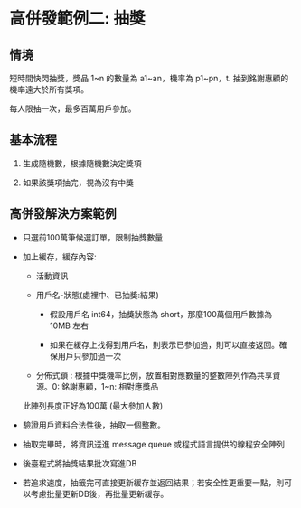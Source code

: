 # 高併發範例二: 抽獎

## 情境

短時間快閃抽獎，獎品 1~n 的數量為 a1~an，機率為 p1~pn，t. 抽到銘謝惠顧的機率遠大於所有獎項。

每人限抽一次，最多百萬用戶參加。

## 基本流程

1. 生成隨機數，根據隨機數決定獎項

2. 如果該獎項抽完，視為沒有中獎

## 高併發解決方案範例

+ 只選前100萬筆候選訂單，限制抽獎數量

+ 加上緩存，緩存內容:

    + 活動資訊

    + 用戶名-狀態(處裡中、已抽獎:結果)

        + 假設用戶名 int64，抽獎狀態為 short，那麼100萬個用戶數據為 10MB 左右

        + 如果在緩存上找得到用戶名，則表示已參加過，則可以直接返回。確保用戶只參加過一次

    + 分佈式鎖 : 根據中獎機率比例，放置相對應數量的整數陣列作為共享資源。0: 銘謝惠顧，1~n: 相對應獎品

    此陣列長度正好為100萬 (最大參加人數)

+ 驗證用戶資料合法性後，抽取一個整數。

+ 抽取完畢時，將資訊送進 message queue 或程式語言提供的線程安全陣列

+ 後臺程式將抽獎結果批次寫進DB

+ 若追求速度，抽籤完可直接更新緩存並返回結果；若安全性更重要一點，則可以考慮批量更新DB後，再批量更新緩存。
